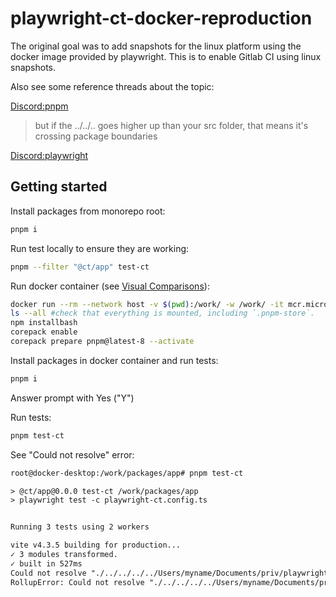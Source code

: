 # playwright-ct-docker-reproduction

The original goal was to add snapshots for the linux platform using the docker image provided by playwright. This is to enable Gitlab CI using linux snapshots.

Also see some reference threads about the topic:

[Discord:pnpm](https://discord.com/channels/731599538665553971/1105127694271795263)

> but if the ../../.. goes higher up than your src folder, that means it's crossing package boundaries

[Discord:playwright](https://discord.com/channels/807756831384403968/1095346753663934524)

## Getting started

Install packages from monorepo root:

```bash
pnpm i
```

Run test locally to ensure they are working:

```bash
pnpm --filter "@ct/app" test-ct
```

Run docker container (see [Visual Comparisons](https://playwright.dev/docs/test-snapshots)):

```bash
docker run --rm --network host -v $(pwd):/work/ -w /work/ -it mcr.microsoft.com/playwright:v1.37.0-jammy /bin/bash
ls --all #check that everything is mounted, including `.pnpm-store`.
npm installbash
corepack enable
corepack prepare pnpm@latest-8 --activate
```

Install packages in docker container and run tests:

```bash
pnpm i
```

Answer prompt with Yes ("Y")

Run tests:

```bash
pnpm test-ct
```

See "Could not resolve" error:

```txt
root@docker-desktop:/work/packages/app# pnpm test-ct

> @ct/app@0.0.0 test-ct /work/packages/app
> playwright test -c playwright-ct.config.ts


Running 3 tests using 2 workers

vite v4.3.5 building for production...
✓ 3 modules transformed.
✓ built in 527ms
Could not resolve "./../../../../Users/myname/Documents/priv/playwright-ct-docker-reproduction/packages/app/src/Image/Image.tsx" from "playwright/index.tsx"
RollupError: Could not resolve "./../../../../Users/myname/Documents/priv/playwright-ct-docker-reproduction/packages/app/src/Image/Image.tsx" from "playwright/index.tsx"
```
